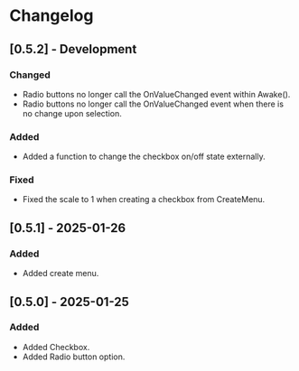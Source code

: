 # Changelog

## [0.5.2] - Development
### Changed
- Radio buttons no longer call the OnValueChanged event within Awake().
- Radio buttons no longer call the OnValueChanged event when there is no change upon selection.
### Added
- Added a function to change the checkbox on/off state externally.

### Fixed
- Fixed the scale to 1 when creating a checkbox from CreateMenu.

## [0.5.1] - 2025-01-26
### Added
- Added create menu.

## [0.5.0] - 2025-01-25
### Added
- Added Checkbox.
- Added Radio button option.

